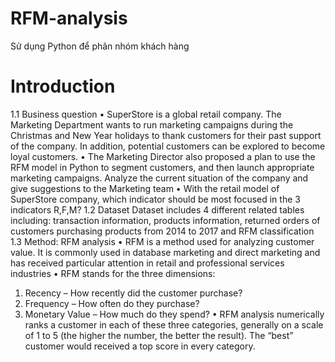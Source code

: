 # RFM-analysis
Sử dụng Python để phân nhóm khách hàng
# Introduction
  1.1	Business question
    • SuperStore is a global retail company. The Marketing Department wants to run marketing campaigns during the Christmas and New Year holidays to thank customers for their past support of the company. In addition, potential customers can be explored to become loyal customers.
    •	The Marketing Director also proposed a plan to use the RFM model in Python to segment customers, and then launch appropriate marketing campaigns. Analyze the current situation of the company and give suggestions to the Marketing team
    •	With the retail model of SuperStore company, which indicator should be most focused in the 3 indicators R,F,M?
  1.2	Dataset
    Dataset includes 4 different  related tables including: transaction information, products information, returned orders of customers purchasing products from 2014 to 2017 and RFM classification 
  1.3	Method: RFM analysis
    •	RFM is a method used for analyzing customer value. It is commonly used in database marketing and direct marketing and has received particular attention in retail and professional services industries 
    •	RFM stands for the three dimensions:
   1.	Recency – How recently did the customer purchase?
   2.	Frequency – How often do they purchase?
   3.	Monetary Value – How much do they spend?
    •	RFM analysis numerically ranks a customer in each of these three categories, generally on a scale of 1 to 5 (the higher the number, the better the result). The “best” customer would received a top score in every category.








 
